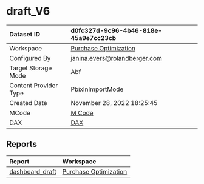 



# draft_V6

|Dataset ID|d0fc327d-9c96-4b46-818e-45a9e7cc23cb|
| :--- | :--- |
|Workspace|[Purchase Optimization](../Workspaces/Purchase-Optimization.md)|
|Configured By|janina.evers@rolandberger.com|
|Target Storage Mode|Abf|
|Content Provider Type|PbixInImportMode|
|Created Date|November 28, 2022 18:25:45|
|MCode|[M Code](./draft_V6/mcode.md)|
|DAX|[DAX](./draft_V6/dax.md)|

## Reports

|Report|Workspace|
| :--- | :--- |
|[dashboard_draft](../Reports/dashboard_draft.md)|[Purchase Optimization](../Workspaces/Purchase-Optimization.md)|

